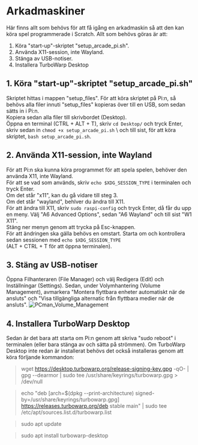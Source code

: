 # Arkadmaskiner
Här finns allt som behövs för att få igång en arkadmaskin så att den kan köra spel programmerade i Scratch.
Allt som behövs göras är att: 
1. Köra "start-up"-skriptet "setup_arcade_pi.sh".
2. Använda X11-session, inte Wayland.
3. Stänga av USB-notiser.
4. Installera TurboWarp Desktop

## 1. Köra "start-up"-skriptet "setup_arcade_pi.sh"
Skriptet hittas i mappen "setup_files". För att köra skriptet på Pi:n, så behövs alla filer innuti "setup_files" kopieras över till en USB, som sedan sätts in i Pi:n. \
Kopiera sedan alla filer till skrivbordet (Desktop). \
Öppna en terminal (CTRL + ALT + T), skriv `cd Desktop/` och tryck Enter, skriv sedan in `chmod +x setup_arcade_pi.sh` \ 
och till sist, för att köra skriptet, `bash setup_arcade_pi.sh`.

## 2. Använda X11-session, inte Wayland
För att Pi:n ska kunna köra programmet för att spela spelen, behöver den använda X11, inte Wayland. \
För att se vad som används, skriv `echo $XDG_SESSION_TYPE` i terminalen och tryck Enter. \
Om det står "x11", kan du gå vidare till steg 3. \
Om det står "wayland", behlver du ändra till X11. \
För att ändra till X11, skriv `sudo raspi-config` och tryck Enter, då får du upp en meny. Välj "A6 Advanced Options", sedan "A6 Wayland" och till sist "W1 X11". \
Stäng ner menyn genom att trycka på Esc-knappen. \
För att ändringen ska gälla behövs en omstart. Starta om och kontrollera sedan sessionen med `echo $XDG_SESSION_TYPE` \
(ALT + CTRL + T för att öppna terminalen).

## 3. Stäng av USB-notiser
Öppna Filhanteraren (File Manager) och välj Redigera (Edit) och Inställningar (Settings). Sedan, under Volymhantering (Volume Management), avmarkera "Montera flyttbara enheter automatiskt när de ansluts" och "Visa tillgängliga alternatic från flyttbara medier när de ansluts".
![PCman_Volume_Management](https://github.com/user-attachments/assets/44aeba16-577e-42f1-9958-ab16864d8bd9)

## 4. Installera TurboWarp Desktop


Sedan är det bara att starta om Pi:n genom att skriva "sudo reboot" i terminalen (eller bara stänga av och sätta på strömmen).
Om TurboWarp Desktop inte redan är installerat behövs det också installeras genom att köra förljande kommandon:
> wget https://desktop.turbowarp.org/release-signing-key.gpg -qO- | gpg --dearmor | sudo tee /usr/share/keyrings/turbowarp.gpg > /dev/null

> echo "deb [arch=$(dpkg --print-architecture) signed-by=/usr/share/keyrings/turbowarp.gpg] https://releases.turbowarp.org/deb stable main" | sudo tee /etc/apt/sources.list.d/turbowarp.list

> sudo apt update

> sudo apt install turbowarp-desktop

